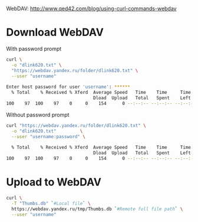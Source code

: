 WebDAV: http://www.qed42.com/blog/using-curl-commands-webdav
# Download WebDAV
With password prompt
```bash
curl \
  -o "dlink620.txt" \
  "https://webdav.yandex.ru/folder/dlink620.txt" \
  --user "username"
  
Enter host password for user 'username': ******
  % Total    % Received % Xferd  Average Speed   Time    Time     Time  Current
                                 Dload  Upload   Total   Spent    Left  Speed
100    97  100    97    0     0    154      0 --:--:-- --:--:-- --:--:--   154
```
Without password prompt
```bash
curl "https://webdav.yandex.ru/folder/dlink620.txt" \
  -o "dlink620.txt"         \
  --user "username:password" \
  
  % Total    % Received % Xferd  Average Speed   Time    Time     Time  Current
                                 Dload  Upload   Total   Spent    Left  Speed
100    97  100    97    0     0    154      0 --:--:-- --:--:-- --:--:--   154
```
# Upload to WebDAV
```bash
curl \
  -T "Thumbs.db" `#Local file` \
  https://webdav.yandex.ru/tmp/Thumbs.db `#Remote full file path` \
  --user "username"
```
